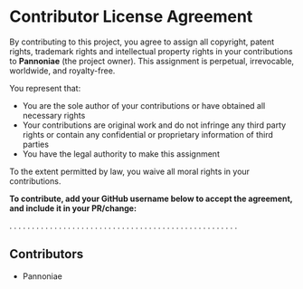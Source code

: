 # Contributor License Agreement

By contributing to this project, you agree to assign all copyright, patent rights, trademark rights and intellectual property rights in your contributions to **Pannoniae** (the project owner). This assignment is perpetual, irrevocable, worldwide, and royalty-free.

You represent that:
- You are the sole author of your contributions or have obtained all necessary rights
- Your contributions are original work and do not infringe any third party rights or contain any confidential or proprietary information of third parties
- You have the legal authority to make this assignment

To the extent permitted by law, you waive all moral rights in your contributions.

**To contribute, add your GitHub username below to accept the agreement, and include it in your PR/change:**

. . . . . . . . . . . . . . . . . . . . . . . . . . . . . . . . . . . . . . . . . . . . . . . . . . .

## Contributors

- Pannoniae
